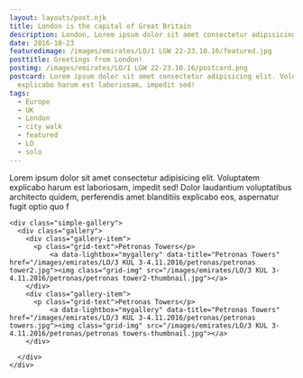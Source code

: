 ```yaml
---
layout: layouts/post.njk
title: London is the capital of Great Britain
description: London, Lorem ipsum dolor sit amet consectetur adipisicing elit.
date: 2016-10-23
featuredimage: /images/emirates/LO/1 LGW 22-23.10.16/featured.jpg
posttitle: Greetings from London!
postimg: /images/emirates/LO/1 LGW 22-23.10.16/postcard.png
postcard: Lorem ipsum dolor sit amet consectetur adipisicing elit. Voluptatem
  explicabo harum est laboriosam, impedit sed!
tags:
  - Europe
  - UK
  - London
  - city walk
  - featured
  - LO
  - solo
---
```

Lorem ipsum dolor sit amet consectetur adipisicing elit. Voluptatem explicabo harum est laboriosam, impedit sed! Dolor laudantium voluptatibus architecto quidem, perferendis amet blanditiis explicabo eos, aspernatur fugit optio quo f

```
<div class="simple-gallery">
  <div class="gallery">
    <div class="gallery-item">
      <p class="grid-text">Petronas Towers</p>
          <a data-lightbox="mygallery" data-title="Petronas Towers" href="/images/emirates/LO/3 KUL 3-4.11.2016/petronas/petronas tower2.jpg"><img class="grid-img" src="/images/emirates/LO/3 KUL 3-4.11.2016/petronas/petronas tower2-thumbnail.jpg"></a>
    </div>
    <div class="gallery-item">
      <p class="grid-text">Petronas Towers</p>
          <a data-lightbox="mygallery" data-title="Petronas Towers" href="/images/emirates/LO/3 KUL 3-4.11.2016/petronas/petronas towers.jpg"><img class="grid-img" src="/images/emirates/LO/3 KUL 3-4.11.2016/petronas/petronas towers-thumbnail.jpg"></a>
    </div>
    
  </div>
</div>
```